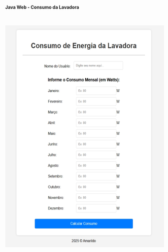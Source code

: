#### Java Web - Consumo da Lavadora

<br>

[<img src="./Tela.png" width="500" height="700">](https://github.com/Amarildop1/JavaParaWeb/tree/main/ConsumoLavadoraApp)

